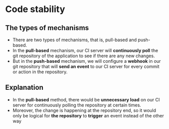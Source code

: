 # Code stability

## The types of mechanisms
- There are two types of mechanisms, that is, pull-based and push-based. 
- In the **pull-based** mechanism, our CI server will **continuously poll** the git repository of the application to see if there are any new changes. 
- But in the **push-based** mechanism, we will configure a **webhook** in our git repository that will **send an event** to our CI server for every commit or action in the repository.

## Explanation
- In the **pull-based** method, there would be **unnecessary load** on our CI server for continuously polling the repository at certain times. 
- Moreover, the change is happening at the repository end, so it would only be logical for **the repository** to **trigger** an event instead of the other way